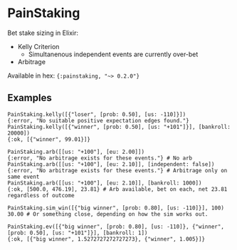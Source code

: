 # PainStaking

Bet stake sizing in Elixir:

- Kelly Criterion
    - Simultanenous independent events are currently over-bet
- Arbitrage

Available in hex: `{:painstaking, "~> 0.2.0"}`

## Examples

```
PainStaking.kelly([{"loser", [prob: 0.50], [us: -110]}])
{:error, "No suitable positive expectation edges found."}
PainStaking.kelly([{"winner", [prob: 0.50], [us: "+101"]}], [bankroll: 20000])
{:ok, [{"winner", 99.01}]}

PainStaking.arb([[us: "+100"], [eu: 2.00]])
{:error, "No arbitrage exists for these events."} # No arb
PainStaking.arb([[us: "+100"], [eu: 2.10]], [independent: false])
{:error, "No arbitrage exists for these events."} # Arbitrage only on same event
PainStaking.arb([[us: "+100"], [eu: 2.10]], [bankroll: 1000])
{:ok, [500.0, 476.19], 23.81} # Arb available, bet on each, net 23.81 regardless of outcome

PainStaking.sim_win([{"big winner", [prob: 0.80], [us: -110]}], 100)
30.00 # Or something close, depending on how the sim works out.

PainStaking.ev([{"big winner", [prob: 0.80], [us: -110]}, {"winner", [prob: 0.50], [us: "+101"]}], [bankroll: 1])
{:ok, [{"big winner", 1.5272727272727273}, {"winner", 1.005}]}
```
